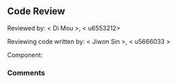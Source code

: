 ## Code Review

Reviewed by: < Di Mou >, < u6553212>

Reviewing code written by: < Jiwon Sin >, < u5666033 >

Component:

### Comments 




